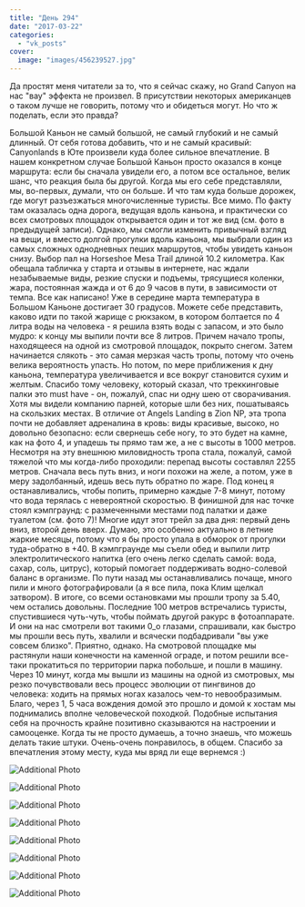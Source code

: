 ```yaml
---
title: "День 294"
date: "2017-03-22"
categories: 
  - "vk_posts"
cover:
  image: "images/456239527.jpg"
---
```


Да простят меня читатели за то, что я сейчас скажу, но Grand Canyon на нас "вау" эффекта не произвел. В присутствии некоторых американцев о таком лучше не говорить, потому что и обидеться могут. Но что ж поделать, если это правда?

<!--more-->

Большой Каньон не самый большой, не самый глубокий и не самый длинный. От себя готова добавить, что и не самый красивый: Canyonlands в Юте произвели куда более сильное впечатление. В нашем конкретном случае Большой Каньон просто оказался в конце маршрута: если бы сначала увидели его, а потом все остальное, велик шанс, что реакция была бы другой. Когда мы его себе представляли, мы, во-первых, думали, что он больше. И что там куда больше дорожек, где могут разъезжаться многочисленные туристы. Все мимо. По факту там оказалась одна дорога, ведущая вдоль каньона, и практически со всех смотровых площадок открывается один и тот же вид (см. фото в предыдущей записи). Однако, мы смогли изменить привычный взгляд на вещи, и вместо долгой прогулки вдоль каньона, мы выбрали один из самых сложных однодневных пеших маршрутов, чтобы увидеть каньон снизу. Выбор пал на Horseshoe Mesa Trail длиной 10.2 километра. Как обещала табличка у старта и отзывы в интернете, нас ждали незабываемые виды, резкие спуски и подъемы, трясущиеся коленки, жара, постоянная жажда и от 6 до 9 часов в пути, в зависимости от темпа. Все как написано! Уже в середине марта температура в Большом Каньоне достигает 30 градусов. Можете себе представить, каково идти по такой жарище с рюкзаком, в котором болтается по 4 литра воды на человека - я решила взять воды с запасом, и это было мудро: к концу мы выпили почти все 8 литров. Причем начало тропы, находящееся на одной из смотровой площадок, покрыто снегом. Затем начинается слякоть - это самая мерзкая часть тропы, потому что очень велика вероятность упасть. Но потом, по мере приближения к дну каньона, температура увеличивается и все вокруг становится сухим и желтым. Спасибо тому человеку, который сказал, что треккинговые палки это must have - он, пожалуй, спас ни одну шею от сворачивания. Хотя мы видели компанию парней, которые шли без них, пошатываясь на скользких местах. В отличие от Angels Landing в Zion NP, эта тропа почти не добавляет адреналина в кровь: виды красивые, высоко, но довольно безопасно: если свернешь себе ногу, то это будет на камне, как на фото 4, и упадешь ты прямо там же, а не с высоты в 1000 метров. Несмотря на эту внешнюю миловидность тропа стала, пожалуй, самой тяжелой что мы когда-либо проходили: перепад высоты составлял 2255 метров. Сначала весь путь вниз, и ноги похожи на желе, а потом, уже в меру задолбанный, идешь весь путь обратно по жаре. Под конец я останавливались, чтобы попить, примерно каждые 7-8 минут, потому что вода терялась с невероятной скоростью. В финишной для нас точке стоял кэмпграунд: с размеченными местами под палатки и даже туалетом (см. фото 7)! Многие идут этот трейл за два дня: первый день вниз, второй день вверх. Думаю, это особенно актуально в летние жаркие месяцы, потому что я бы просто упала в обморок от прогулки туда-обратно в +40. В кэмпграунде мы съели обед и выпили литр электролитического напитка (его очень легко сделать самой: вода, сахар, соль, цитрус), который помогает поддерживать водно-солевой баланс в организме. По пути назад мы останавливались почаще, много пили и много фотографировали (а я все пила, пока Клим щелкал затвором). В итоге, со всеми остановками мы прошли тропу за 5.40, чем остались довольны. Последние 100 метров встречались туристы, спустившиеся чуть-чуть, чтобы поймать другой ракурс в фотоаппарате. И они на нас смотрели вот такими 0\_о глазами, спрашивали, как быстро мы прошли весь путь, хвалили и всячески подбадривали "вы уже совсем близко". Приятно, однако. На смотровой площадке мы растянули наши конечности на каменной ограде, и потом решили все-таки прокатиться по территории парка побольше, и пошли в машину. Через 10 минут, когда мы вышли из машины на одной из смотровых, мы резко почувствовали весь процесс эволюции от пингвинов до человека: ходить на прямых ногах казалось чем-то невообразимым. Благо, через 1, 5 часа вождения домой это прошло и домой к хостам мы поднимались вполне человеческой походкой. Подобные испытания себя на прочность крайне позитивно сказываются на настроении и самооценке. Когда ты не просто думаешь, а точно знаешь, что можешь делать такие штуки. Очень-очень понравилось, в общем. Спасибо за впечатления этому месту, куда мы вряд ли еще вернемся :)

![Additional Photo](https://vodpop.ru/wp-content/uploads/2023/07/456239528.jpg)

![Additional Photo](https://vodpop.ru/wp-content/uploads/2023/07/456239529.jpg)

![Additional Photo](https://vodpop.ru/wp-content/uploads/2023/07/456239530.jpg)

![Additional Photo](https://vodpop.ru/wp-content/uploads/2023/07/456239531.jpg)

![Additional Photo](https://vodpop.ru/wp-content/uploads/2023/07/456239532.jpg)

![Additional Photo](https://vodpop.ru/wp-content/uploads/2023/07/456239533.jpg)

![Additional Photo](https://vodpop.ru/wp-content/uploads/2023/07/456239534.jpg)

![Additional Photo](https://vodpop.ru/wp-content/uploads/2023/07/456239535.jpg)
